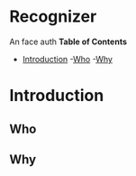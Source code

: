 # Recognizer

An face auth
**Table of Contents**
- [Introduction](#introduction)
	-[Who](#who)
	-[Why](#why)



# Introduction

## Who

## Why 